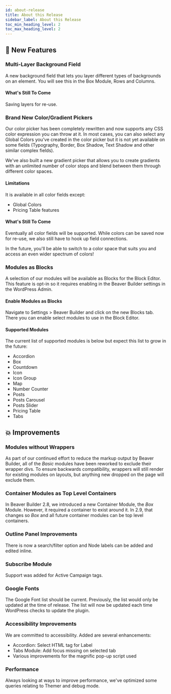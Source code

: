 ```yaml
---
id: about-release
title: About this Release
sidebar_label: About this Release
toc_min_heading_level: 2
toc_max_heading_level: 2
---
```


## :rocket: New Features

### Multi-Layer Background Field

A new background field that lets you layer different types of backgrounds on an element.  You will see this in the Box Module, Rows and Columns.

#### What's Still To Come
Saving layers for re-use.

### Brand New Color/Gradient Pickers

Our color picker has been completely rewritten and now supports any CSS color expression you can throw at it.  In most cases, you can also select any Global Colors you've created in the color picker but it is not yet available on some fields (Typography, Border, Box Shadow, Text Shadow and other similar complex fields).

We've also built a new gradient picker that allows you to create gradients with an unlimited number of color stops and blend between them through different color spaces.

#### Limitations

It is available in all color fields except:
  - Global Colors
  - Pricing Table features

#### What's Still To Come

Eventually all color fields will be supported.  While colors can be saved now for re-use, we also still have to hook up field connections.

In the future, you'll be able to switch to a color space that suits you and access an even wider spectrum of colors!

### Modules as Blocks

A selection of our modules will be available as Blocks for the Block Editor. This feature is opt-in so it requires enabling in the Beaver Builder settings in the WordPress Admin.

#### Enable Modules as Blocks

Navigate to Settings > Beaver Builder and click on the new Blocks tab. There you can enable select modules to use in the Block Editor.

#### Supported Modules

The current list of supported modules is below but expect this list to grow in the future:


- Accordion
- Box
- Countdown
- Icon
- Icon Group
- Map
- Number Counter
- Posts
- Posts Carousel
- Posts Slider
- Pricing Table
- Tabs
  

## :boom: Improvements

### Modules without Wrappers

As part of our continued effort to reduce the markup output by Beaver Builder, all of the _Basic_ modules have been reworked to exclude their wrapper divs. To ensure backwards compatibility, wrappers will still render for existing modules on layouts, but anything new dropped on the page will exclude them.

### Container Modules as Top Level Containers

In Beaver Builder 2.8, we introduced a new Container Module, the _Box_ Module. However, it required a container to exist around it. In 2.9, that changes so _Box_ and all future container modules can be top level containers.

### Outline Panel Improvements

There is now a search/filter option and Node labels can be added and edited inline.

### Subscribe Module

Support was added for Active Campaign tags.

### Google Fonts

The Google Font list should be current.  Previously, the list would only be updated at the time of release.  The list will now be updated each time WordPress checks to update the plugin.

### Accessibility Improvements

We are committed to accessibility.  Added are several enhancements:
 
- Accordion: Select HTML tag for Label
- Tabs Module: Add focus missing on selected tab
- Various improvements for the magnific pop-up script used

### Performance

Always looking at ways to improve performance, we've optimized some queries relating to Themer and debug mode.
  
